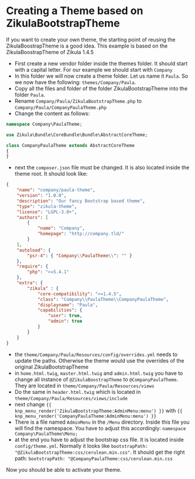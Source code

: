 Creating a Theme based on ZikulaBootstrapTheme
==============================================

If you want to create your own theme, the starting point of reusing the ZikulaBoostrapTheme is a good idea. This 
example is based on the ZikulaBoostrapTheme of Zikula 1.4.5

* First create a new vendor folder inside the themes folder. It should start with a capital letter. For our 
example we should start with `Company`
* In this folder we will now create a theme folder. Let us name it `Paula`. So we now have the following: 
`themes/Company/Paula`.
* Copy all the files and folder of the folder ZikulaBootstrapTheme into the folder `Paula`.
* Rename `Company/Paula/ZikulaBootstrapTheme.php` to `Company/Paula/CompanyPaulaTheme.php`
* Change the content as follows:

```php
namespace Company\PaulaTheme;

use Zikula\Bundle\CoreBundle\Bundle\AbstractCoreTheme;

class CompanyPaulaTheme extends AbstractCoreTheme
{
}
```
* next the ``composer.json`` file must be changed. It is also located inside the theme root. It should look like:
```json
{
    "name": "company/paula-theme",
    "version": "1.0.0",
    "description": "Our fancy Bootstrap based theme",
    "type": "zikula-theme",
    "license": "LGPL-3.0+",
    "authors": [
        {
            "name": "Company",
            "homepage": "http://company.tld/"
        }
    ],
    "autoload": {
        "psr-4": { "Company\\PaulaTheme\\": "" }
    },
    "require": {
        "php": ">=5.4.1"
    },
    "extra": {
        "zikula" : {
            "core-compatibility": ">=1.4.5",
            "class": "Company\\PaulaTheme\\CompanyPaulaTheme",
            "displayname": "Paula",
            "capabilities": {
                "user": true,
                "admin": true
            }
        }
    }
}
```
* the `theme/Company/Paula/Resources/config/overrides.yml` needs to update the paths. Otherwise the theme 
would use the overrides of the original ZikulaBootstrapTheme
* in `home.html.twig`, `master.html.twig` and `admin.html.twig` you have to change all instance of `@ZikulaBoostrapTheme`
to `@CompanyPaulaTheme`. They are located in `theme/Company/Paula/Resources/views`
* Do the same in `header.html.twig` which is located in `theme/Company/Paula/Resources/views/include`
* next change `{{ knp_menu_render('ZikulaBootstrapTheme:AdminMenu:menu') }}` with 
`{{ knp_menu_render('CompanyPaulaTheme:AdminMenu:menu') }}`
* There is a file named `AdminMenu` in the `/Menu` directory. Inside this file you will find the namespace. You have to adjust
  this accordingly: `namespace Company\PaulaTheme\Menu;`
* at the end you have to adjust the bootstrap css file. It is located inside `config/theme.yml`. Normally it looks 
like `bootstrapPath: "@ZikulaBootstrapTheme:css/cerulean.min.css"`. It should get the right path:
`bootstrapPath: "@CompanyPaulaTheme:css/cerulean.min.css`

Now you should be able to activate your theme.
